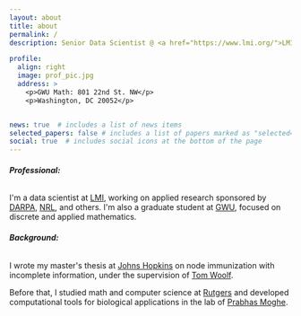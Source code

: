 ```yaml
---
layout: about
title: about
permalink: /
description: Senior Data Scientist @ <a href="https://www.lmi.org/">LMI</a>.  Math Grad Student @ <a href="https://math.columbian.gwu.edu/">GWU</a>.

profile:
  align: right
  image: prof_pic.jpg
  address: >
    <p>GWU Math: 801 22nd St. NW</p>
    <p>󠁤󠁣󠁿󠁳Washington, DC 20052󠁣</p>


news: true  # includes a list of news items
selected_papers: false # includes a list of papers marked as "selected={true}"
social: true  # includes social icons at the bottom of the page
---
```


###### **Professional:**

I'm a data scientist at <a href="https://www.lmi.org/">LMI</a>, working on applied research sponsored by <a href="https://www.darpa.mil">DARPA</a>, <a href="https://www.nrl.navy.mil/">NRL</a>, and others. I'm also a graduate student at <a href="https://math.columbian.gwu.edu/">GWU</a>, focused on discrete and applied mathematics.

###### **Background:**

I wrote my master's thesis at <a href="https://engineering.jhu.edu/">Johns Hopkins</a> on node immunization with incomplete information, under the supervision of <a href="https://www.hopkinsmedicine.org/research/labs/tom-woolf-lab">Tom Woolf</a>.

Before that, I studied math and computer science at <a href="https://www.math.rutgers.edu/">Rutgers</a> and developed computational tools for biological applications in the lab of <a href="https://bme.rutgers.edu/prabhas-v-moghe">Prabhas Moghe</a>.


<!-- Put your address / P.O. box / other info right below your picture. You can also disable any these elements by editing `profile` property of the YAML header of your `_pages/about.md`. Edit `_bibliography/papers.bib` and Jekyll will render your [publications page](/al-folio/publications/) automatically. -->
